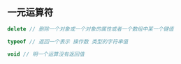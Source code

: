 
## 一元运算符
```js
delete // 删除一个对象或一个对象的属性或者一个数组中某一个键值

typeof // 返回一个表示 操作数 类型的字符串值

void // 明一个运算没有返回值
```